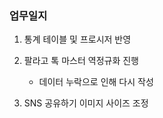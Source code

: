 ### 업무일지

1. 통계 테이블 및 프로시저 반영

2. 팔라고 톡 마스터 역정규화 진행

   - 데이터 누락으로 인해 다시 작성

3. SNS 공유하기 이미지 사이즈 조정
